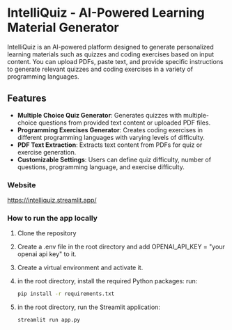 # IntelliQuiz - AI-Powered Learning Material Generator

IntelliQuiz is an AI-powered platform designed to generate personalized learning materials such as quizzes and coding exercises based on input content. You can upload PDFs, paste text, and provide specific instructions to generate relevant quizzes and coding exercises in a variety of programming languages.

## Features

- **Multiple Choice Quiz Generator**: Generates quizzes with multiple-choice questions from provided text content or uploaded PDF files.
- **Programming Exercises Generator**: Creates coding exercises in different programming languages with varying levels of difficulty.
- **PDF Text Extraction**: Extracts text content from PDFs for quiz or exercise generation.
- **Customizable Settings**: Users can define quiz difficulty, number of questions, programming language, and exercise difficulty.


### Website

https://intelliquiz.streamlit.app/


### How to run the app locally

1. Clone the repository
2. Create a .env file in the root directory and add OPENAI_API_KEY = "your openai api key" to it.
3. Create a virtual environment and activate it.
4. in the root directory, install the required Python packages: run: 
    ```bash
    pip install -r requirements.txt
    ```
5. in the root directory, run the Streamlit application:

    ```bash
    streamlit run app.py
    ```
